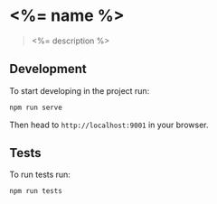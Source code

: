 # <%= name %>

> <%= description %>

## Development

To start developing in the project run:

```bash
npm run serve
```

Then head to `http://localhost:9001` in your browser.

## Tests

To run tests run:

```bash
npm run tests
```
